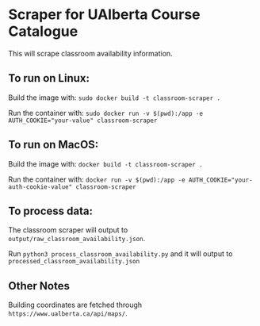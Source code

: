# Scraper for UAlberta Course Catalogue

This will scrape classroom availability information.

## To run on Linux:

Build the image with: `sudo docker build -t classroom-scraper .`

Run the container with: `sudo docker run -v $(pwd):/app -e AUTH_COOKIE="your-value" classroom-scraper`

## To run on MacOS:

Build the image with: `docker build -t classroom-scraper .`

Run the container with: `docker run -v $(pwd):/app -e AUTH_COOKIE="your-auth-cookie-value" classroom-scraper`

## To process data:

The classroom scraper will output to `output/raw_classroom_availability.json`.

Run `python3 process_classroom_availability.py` and it will output to `processed_classroom_availability.json`

## Other Notes

Building coordinates are fetched through `https://www.ualberta.ca/api/maps/`.